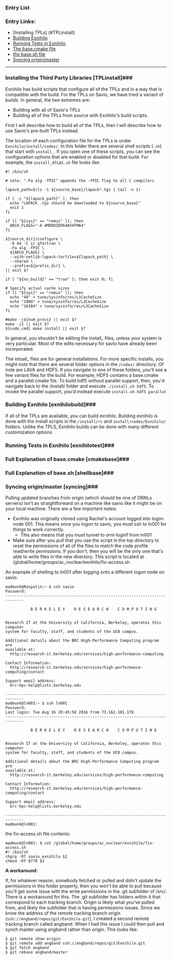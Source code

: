 ### Entry List
### Entry Links: ###

* [Installing TPLs] (#TPLinstall)
* [Building Exnihilo](#exnihilobuild)
* [Running Tests in Exnihilo](#exnihilotest)
* [The base.cmake file](#cmakebase)
* [the base.sh file](#shellbase)
* [Syncing origin/master](#syncing)


***

### Installing the Third Party Libraries [TPLinstall]###

Exnihilo has build scripts that configure all of the TPLs and in a way that is compatible
with the build. For the TPLs on Savio, we have tried a variant of builds. In general, the 
two extremes are:
* Building with all of Savio's TPLs
* Building all of the TPLs from source with Exnihilo's build scripts. 

First I will describe how to build all of the TPLs, then I will describe how to use Savio's
pre-built TPLs instead.

The location of each configuration file for the TPLs is under `Exnihilo/install/codes/`. 
In this folder there are several shell scripts (`.sh`) that start with `install_`. If you 
open one of these scripts, you can see the configuration options that are enabled
or disabled for that build. For example, the `install_ATLAS.sh` file looks like:

```
#! /bin/sh

# note: "-Fa alg -fPIC" appends the -fPIC flag to all C compilers

lapack_path=$(ls -1 ${source_base}/lapack*.tgz | tail -n 1)

if [ -z "${lapack_path}" ]; then
  echo "LAPACK .tgz should be downloaded to ${source_base}"
  exit 1
fi

if [[ "${sys}" == "remus" ]]; then
  ARCH_FLAGS="-A AMDDOZER64AVXFMA4"
fi

${source_dir}/configure \
  -b 64 -C ic gfortran \
  -Fa alg -fPIC \
  ${ARCH_FLAGS} \
  --with-netlib-lapack-tarfile=${lapack_path} \
  --shared \
  --prefix=${prefix_dir} \
|| exit $?

if [ "${no_build}" == "true" ]; then exit 0; fi

# Specify actual cache sizes
if [[ "${sys}" == "remus" ]]; then
  echo "48" > tune/sysinfo/res/L1CacheSize
  echo "1000" > tune/sysinfo/res/L2CacheSize
  echo "16384" > tune/sysinfo/res/L3CacheSize
fi

#make -j${num_procs} || exit $?
make -j1 || exit $?
${sudo_cmd} make install || exit $?
```

In general, you shouldn't be editing the install_ files, unless your system is very particular.
Most of the edits necessary for savio have already been incorporated. 

The intsall_  files are for general installations. For more specific installs, you might 
note that there are several folder options in the `/codes/` directiory. Of note are
 LAVA and HDF5. If you navigate to one of these folders, you'll see a few variant files for the build.
 For example, HDF5 contains a base.cmake and a parallel.cmake file. To build hdf5 without
 parallel support, then, you'd navigate back to the /install/ folder and execute `./install.sh hdf5`.
 To invoke the parallel support, you'd instead execute `install.sh hdf5 parallel`

### Building Exnihilo [exnihilobuild]###

If all of the TPLs are available, you can build exnihilo. Building exnihilo is done with the
install scripts in the `/install/rc` and `install/codes/Exnihilo/` folders. Unlike the TPLS,
Exnihilo builds can be done with many different customization options. 


### Running Tests in Exnihilo [exnihilotest]###

### Full Explanation of base.cmake [cmakebase]###

### Full Explanation of base.sh [shellbase]###

### Syncing origin/master [syncing]###

Pulling updated branches from origin (which should be one of ORNLs servers) isn't as 
straightforward on a machine like savio like it might be on your local machine. There are
a few important notes:

* Exnihilo was originally cloned using Rachel's account logged into logon node 001. This means
once you logon to savio, you must ssh to ln001 for things to work correctly. 
  * This also means that you must tunnel to ornl-login1 from ln001 
* Make sure after you pull that you use the script in the top directory to reset the permissions 
of all of the files to match the code profile read/write permssions. If you don't, then
you will be the only one that's able to write files in the new directory. This script is
located at /global/home/groups/ac_nuclear/exnihilo/fix-access.sh

An example of shelling to ln001 after logging onto a different logon node on savio:
```
madmunk@Rasputin:~ $ ssh savio
Password:
------------------------------------------------------------------------------

           B E R K E L E Y    R E S E A R C H    C O M P U T I N G


Research IT at the University of California, Berkeley, operates this computer
system for faculty, staff, and students of the UCB campus.

Additional details about the BRC High-Performance Computing program are
available at:
  http://research-it.berkeley.edu/services/high-performance-computing

Contact Information:
  http://research-it.berkeley.edu/services/high-performance-computing/contact

Support email address:
  brc-hpc-help@lists.berkeley.edu

------------------------------------------------------------------------------
madmunk@ln003:~ $ ssh ln001
Password:
Last login: Tue Aug 16 20:45:58 2016 from 73.162.101.178
------------------------------------------------------------------------------

           B E R K E L E Y    R E S E A R C H    C O M P U T I N G


Research IT at the University of California, Berkeley, operates this computer
system for faculty, staff, and students of the UCB campus.

Additional details about the BRC High-Performance Computing program are
available at:
  http://research-it.berkeley.edu/services/high-performance-computing

Contact Information:
  http://research-it.berkeley.edu/services/high-performance-computing/contact

Support email address:
  brc-hpc-help@lists.berkeley.edu

------------------------------------------------------------------------------
madmunk@ln001:
```

the fix-access.sh file contents:
```
madmunk@ln001: $ cat /global/home/groups/ac_nuclear/exnihilo/fix-access.sh
#! /bin/sh
chgrp -Rf savio_exnihilo $1
chmod -Rf 0770 $1
```

**A workaround:** 

If, for whatever reason, somebody fetched or pulled and didn't update the permissions in 
this folder properly, then you won't be able to pull because you'll get some issue
with the write permissions in the .git subfolder of /src/. There is a workaround for this.
The .git subfolder has folders within it that correspond to each tracking branch. Origin is 
likely what you've pulled from, and likely the subfolder that is having permissions issues.
Since we know the address of the remote tracking branch origin (`ssh://angband/repos/git/Exnihilo.git`),
I created a second remote tracking branch called angband. When I had this issue I could then
pull and synch master using angband rather than origin. This looks like:

```
$ git remote show origin
$ git remote add angband ssh://angband/repos/git/Exnihilo.git
$ git fetch angband
$ git rebase angband/master
```
